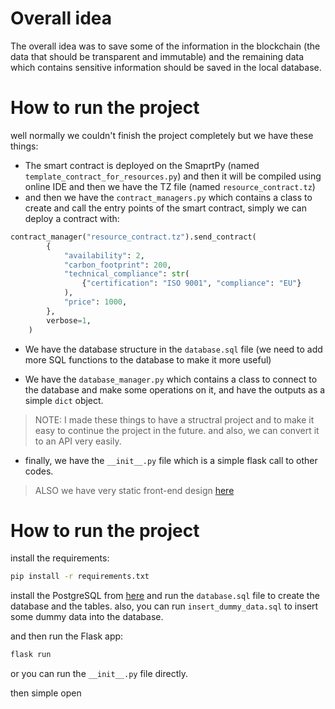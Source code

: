 # Overall idea
The overall idea was to save some of the information in the blockchain (the data that should be transparent and immutable) and the remaining data which contains sensitive information should be saved in the local database. 

# How to run the project
well normally we couldn't finish the project completely but we have these things:
- The smart contract is deployed on the SmaprtPy (named `template_contract_for_resources.py`) and then it will be compiled using online IDE and then we have the TZ file (named `resource_contract.tz`)
- and then we have the `contract_managers.py` which contains a class to create and call the entry points of the smart contract, simply we can deploy a contract with:
```python
contract_manager("resource_contract.tz").send_contract(
        {
            "availability": 2,
            "carbon_footprint": 200,
            "technical_compliance": str(
                {"certification": "ISO 9001", "compliance": "EU"}
            ),
            "price": 1000,
        },
        verbose=1,
    )
```
- We have the database structure in the `database.sql` file (we need to add more SQL functions to the database to make it more useful)

- We have the `database_manager.py` which contains a class to connect to the database and make some operations on it, and have the outputs as a simple `dict` object.

> NOTE: I made these things to have a structral project and to make it easy to continue the project in the future. and also, we can convert it to an API very easily.

- finally, we have the `__init__.py` file which is a simple flask call to other codes.

> ALSO we have very static front-end design [here](https://greenmarketsol.000webhostapp.com/)


# How to run the project
install the requirements:
```bash
pip install -r requirements.txt
```

install the PostgreSQL from [here](https://www.postgresql.org/download/) and run the `database.sql` file to create the database and the tables.
also, you can run `insert_dummy_data.sql` to insert some dummy data into the database.

and then run the Flask app:
```bash
flask run
```

or you can run the `__init__.py` file directly.

then simple open 